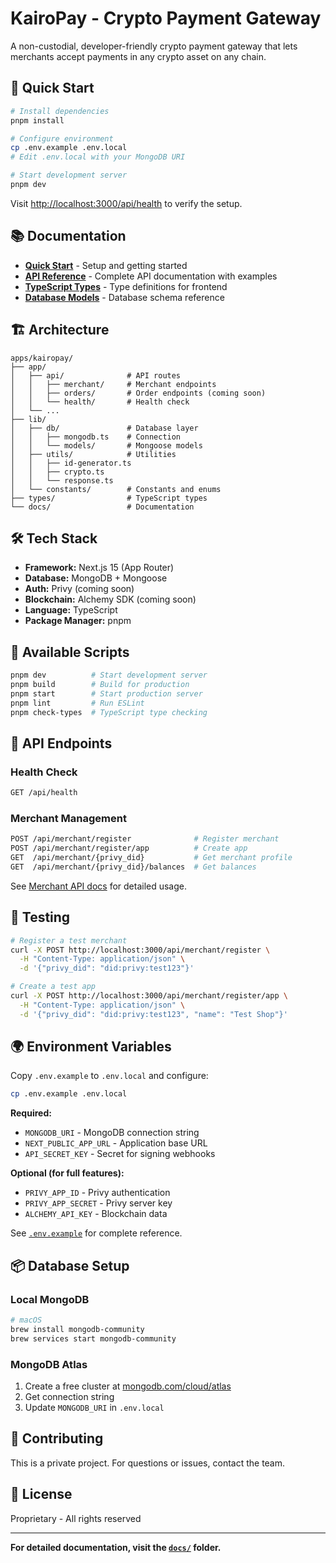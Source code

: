 # KairoPay - Crypto Payment Gateway

A non-custodial, developer-friendly crypto payment gateway that lets merchants accept payments in any crypto asset on any chain.

## 🚀 Quick Start

```bash
# Install dependencies
pnpm install

# Configure environment
cp .env.example .env.local
# Edit .env.local with your MongoDB URI

# Start development server
pnpm dev
```

Visit [http://localhost:3000/api/health](http://localhost:3000/api/health) to verify the setup.

## 📚 Documentation

- **[Quick Start](./docs/README.md)** - Setup and getting started
- **[API Reference](./docs/api.md)** - Complete API documentation with examples
- **[TypeScript Types](./types/README.md)** - Type definitions for frontend
- **[Database Models](./docs/database-models.md)** - Database schema reference

## 🏗️ Architecture

```
apps/kairopay/
├── app/
│   ├── api/              # API routes
│   │   ├── merchant/     # Merchant endpoints
│   │   ├── orders/       # Order endpoints (coming soon)
│   │   └── health/       # Health check
│   └── ...
├── lib/
│   ├── db/               # Database layer
│   │   ├── mongodb.ts    # Connection
│   │   └── models/       # Mongoose models
│   ├── utils/            # Utilities
│   │   ├── id-generator.ts
│   │   ├── crypto.ts
│   │   └── response.ts
│   └── constants/        # Constants and enums
├── types/                # TypeScript types
└── docs/                 # Documentation
```

## 🛠️ Tech Stack

- **Framework:** Next.js 15 (App Router)
- **Database:** MongoDB + Mongoose
- **Auth:** Privy (coming soon)
- **Blockchain:** Alchemy SDK (coming soon)
- **Language:** TypeScript
- **Package Manager:** pnpm

## 🔧 Available Scripts

```bash
pnpm dev          # Start development server
pnpm build        # Build for production
pnpm start        # Start production server
pnpm lint         # Run ESLint
pnpm check-types  # TypeScript type checking
```

## 📡 API Endpoints

### Health Check

```bash
GET /api/health
```

### Merchant Management

```bash
POST /api/merchant/register              # Register merchant
POST /api/merchant/register/app          # Create app
GET  /api/merchant/{privy_did}           # Get merchant profile
GET  /api/merchant/{privy_did}/balances  # Get balances
```

See [Merchant API docs](./docs/merchant-api.md) for detailed usage.

## 🧪 Testing

```bash
# Register a test merchant
curl -X POST http://localhost:3000/api/merchant/register \
  -H "Content-Type: application/json" \
  -d '{"privy_did": "did:privy:test123"}'

# Create a test app
curl -X POST http://localhost:3000/api/merchant/register/app \
  -H "Content-Type: application/json" \
  -d '{"privy_did": "did:privy:test123", "name": "Test Shop"}'
```

## 🌍 Environment Variables

Copy `.env.example` to `.env.local` and configure:

```bash
cp .env.example .env.local
```

**Required:**

- `MONGODB_URI` - MongoDB connection string
- `NEXT_PUBLIC_APP_URL` - Application base URL
- `API_SECRET_KEY` - Secret for signing webhooks

**Optional (for full features):**

- `PRIVY_APP_ID` - Privy authentication
- `PRIVY_APP_SECRET` - Privy server key
- `ALCHEMY_API_KEY` - Blockchain data

See [`.env.example`](./.env.example) for complete reference.

## 📦 Database Setup

### Local MongoDB

```bash
# macOS
brew install mongodb-community
brew services start mongodb-community
```

### MongoDB Atlas

1. Create a free cluster at [mongodb.com/cloud/atlas](https://www.mongodb.com/cloud/atlas)
2. Get connection string
3. Update `MONGODB_URI` in `.env.local`

## 🤝 Contributing

This is a private project. For questions or issues, contact the team.

## 📄 License

Proprietary - All rights reserved

---

**For detailed documentation, visit the [`docs/`](./docs/) folder.**
